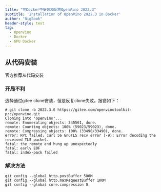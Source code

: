 ```yaml
---
title: "在Docker中安装和配置OpenVino 2022.3"
subtitle: 'Installation of OpenVino 2022.3 in Docker'
author: "BigBook"
header-style: text
tag:
  - OpenVino
  - Docker
  - GPU Docker
---
```


## 从代码安装

官方推荐从代码安装

### 开局不利

选择通过gitee clone安装，但是反复clone失败。报错如下：

```console
# git clone -b 2022.3.0 https://gitee.com/openvinotoolkit-prc/openvino.git
Cloning into 'openvino'...
remote: Enumerating objects: 345561, done.
remote: Counting objects: 100% (59023/59023), done.
remote: Compressing objects: 100% (33490/33490), done.
error: RPC failed; curl 56 GnuTLS recv error (-9): Error decoding the received TLS packet.
fatal: the remote end hung up unexpectedly
fatal: early EOF
fatal: index-pack failed
```


### 解决方法


```console
git config --global http.postBuffer 500M
git config --global http.maxRequestBuffer 100M
git config --global core.compression 0
```